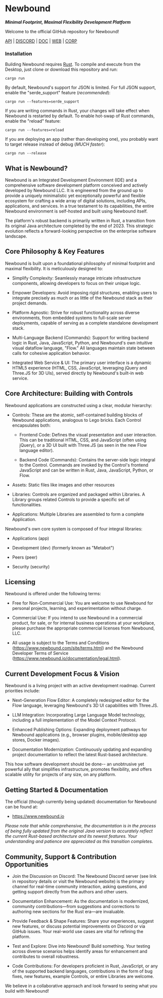 # Newbound 
***Minimal Footprint, Maximal Flexibility Development Platform***

Welcome to the official GitHub repository for Newbound!

[API](https://www.newbound.io/documentation/reference.html) | [DISCORD](https://discord.gg/p2YvGGm2RR) | [DOC](https://www.newbound.io/documentation/index.html) | [WEB](https://www.newbound.io) | [CORP](https://www.newbound.com/site/index.html)

### Installation

Building Newbound requires [Rust](https://www.rust-lang.org/tools/install). 
To compile and execute from the Desktop, just clone or download this repository and run:

```
cargo run
```

By default, Newbound's support for JSON is limited. For full JSON support, enable the "serde_support" feature 
(*recommended*):

```
cargo run --features=serde_support
```

If you are writing commands in Rust, your changes will take effect when Newbound is restarted by default. To enable 
hot-swap of Rust commands, enable the "reload" feature:

```
cargo run --features=reload
```

If you are deploying an app (rather than developing one), you probably want to target release instead of debug 
(*MUCH faster*):
```
cargo run --release
```

## What is Newbound?    
Newbound is an Integrated Development Environment (IDE) and a comprehensive software development platform conceived and actively developed by Newbound LLC. It is engineered from the ground up to provide a uniquely minimalistic yet exceptionally powerful and flexible ecosystem for crafting a wide array of digital solutions, including APIs, applications, and services. In a true testament to its capabilities, the entire Newbound environment is self-hosted and built using Newbound itself.

The platform's robust backend is primarily written in Rust, a transition from its original Java architecture completed by the end of 2023. This strategic evolution reflects a forward-looking perspective on the enterprise software landscape.

## Core Philosophy & Key Features

Newbound is built upon a foundational philosophy of minimal footprint and maximal flexibility. It is meticulously designed to:

* Simplify Complexity: Seamlessly manage intricate infrastructure components, allowing developers to focus on their unique logic.

* Empower Developers: Avoid imposing rigid structures, enabling users to integrate precisely as much or as little of the Newbound stack as their project demands.

* Platform Agnostic: Strive for robust functionality across diverse environments, from embedded systems to full-scale server deployments, capable of serving as a complete standalone development stack.

* Multi-Language Backend (Commands): Support for writing backend logic in Rust, Java, JavaScript, Python, and Newbound's own intuitive visual dataflow language, "Flow." All languages maintain state between calls for cohesive application behavior.

* Integrated Web Service & UI: The primary user interface is a dynamic HTML5 experience (HTML, CSS, JavaScript, leveraging jQuery and Three.JS for 3D UIs), served directly by Newbound's built-in web service.

## Core Architecture: Building with Controls

Newbound applications are constructed using a clear, modular hierarchy:

* Controls: These are the atomic, self-contained building blocks of Newbound applications, analogous to Lego bricks. Each Control encapsulates both:
    * Frontend Code: Defines the visual presentation and user interaction. This can be traditional HTML, CSS, and JavaScript (often using jQuery), or a 3D UI built with Three.JS (as seen in the new Flow language editor).

    * Backend Code (Commands): Contains the server-side logic integral to the Control. Commands are invoked by the Control's frontend JavaScript and can be written in Rust, Java, JavaScript, Python, or Flow.

* Assets: Static files like images and other resources
    
* Libraries: Controls are organized and packaged within Libraries. A Library groups related Controls to provide a specific set of functionalities.

* Applications: Multiple Libraries are assembled to form a complete Application.

Newbound's own core system is composed of four integral libraries:

* Applications (app)

* Development (dev) (formerly known as "Metabot")

* Peers (peer)

* Security (security)

## Licensing

Newbound is offered under the following terms:

* Free for Non-Commercial Use: You are welcome to use Newbound for personal projects, learning, and experimentation without charge.

* Commercial Use: If you intend to use Newbound in a commercial product, for sale, or for internal business operations at your workplace, please purchase the appropriate commercial licenses from Newbound, LLC.

* All usage is subject to the Terms and Conditions (https://www.newbound.com/site/terms.html) and the Newbound Developer Terms of Service (https://www.newbound.io/documentation/legal.html).

## Current Development Focus & Vision

Newbound is a living project with an active development roadmap. Current priorities include:

* Next-Generation Flow Editor: A completely redesigned editor for the Flow language, leveraging Newbound's 3D UI capabilities with Three.JS.

* LLM Integration: Incorporating Large Language Model technology, including a full implementation of the Model Context Protocol.

* Enhanced Publishing Options: Expanding deployment pathways for Newbound applications (e.g., browser plugins, mobile/desktop app stores, Docker images).

* Documentation Modernization: Continuously updating and expanding project documentation to reflect the latest Rust-based architecture.
    
This how software development should be done-- an unobtrusive yet powerful ally that simplifies infrastructure, promotes flexibility, and offers scalable utility for projects of any size, on any platform.

## Getting Started & Documentation

The official (though currently being updated) documentation for Newbound can be found at:

* https://www.newbound.io

*Please note that while comprehensive, the documentation is in the process of being fully updated from the original Java version to accurately reflect the current Rust-based architecture and its newest features. Your understanding and patience are appreciated as this transition completes.*

## Community, Support & Contribution Opportunities

* Join the Discussion on Discord: The Newbound Discord server (see link in repository details or visit the Newbound website) is the primary channel for real-time community interaction, asking questions, and getting support directly from the authors and other users.

* Documentation Enhancement: As the documentation is modernized, community contributions—from suggestions and corrections to authoring new sections for the Rust era—are invaluable.

* Provide Feedback & Shape Features: Share your experiences, suggest new features, or discuss potential improvements on Discord or via GitHub issues. Your real-world use cases are vital for refining the platform.

* Test and Explore: Dive into Newbound! Build something. Your testing across diverse scenarios helps identify areas for enhancement and contributes to overall robustness.

* Code Contributions: For developers proficient in Rust, JavaScript, or any of the supported backend languages, contributions in the form of bug fixes, new features, example Controls, or entire Libraries are welcome.

We believe in a collaborative approach and look forward to seeing what you build with Newbound!
